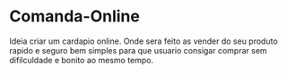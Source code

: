 # Comanda-Online
Ideia criar um cardapio online. Onde sera feito as vender do seu produto rapido e seguro bem simples para que usuario consigar comprar sem difilculdade e bonito ao mesmo tempo.
